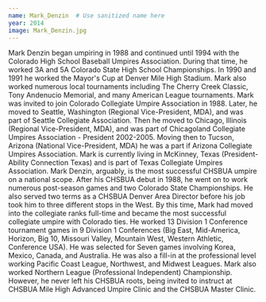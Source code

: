 ```yaml
---
name: Mark_Denzin  # Use sanitized name here
year: 2014
image: Mark_Denzin.jpg
---
```


Mark Denzin began umpiring in 1988 and continued until 1994 with the Colorado High
School Baseball Umpires Association. During that time, he worked 3A and 5A Colorado State
High School Championships. In 1990 and 1991 he worked the Mayor's Cup at Denver Mile
High Stadium. Mark also worked numerous local tournaments including The Cherry Creek
Classic, Tony Andenucio Memorial, and many American League tournaments.
Mark was invited to join Colorado Collegiate Umpire Association in 1988. Later, he moved
to Seattle, Washington (Regional Vice-President, MDA), and was part of Seattle Collegiate
Association. Then he moved to Chicago, Illinois (Regional Vice-President, MDA), and was
part of Chicagoland Collegiate Umpires Association - President 2002-2005. Moving then to
Tucson, Arizona (National Vice-President, MDA) he was a part if Arizona Collegiate Umpires
Association. Mark is currently living in McKinney, Texas (President-Ability Connection
Texas) and is part of Texas Collegiate Umpires Association.
Mark Denzin, arguably, is the most successful CHSBUA umpire on a national scope. After his
CHSBUA debut in 1988, he went on to work numerous post-season games and two Colorado
State Championships. He also served two terms as a CHSBUA Denver Area Director before
his job took him to three different stops in the West. By this time, Mark had moved into the
collegiate ranks full-time and became the most successful collegiate umpire with Colorado
ties. He worked 13 Division 1 Conference tournament games in 9 Division 1 Conferences
(Big East, Mid-America, Horizon, Big 10, Missouri Valley, Mountain West, Western Athletic,
Conference USA). He was selected for Seven games involving Korea, Mexico, Canada, and
Australia. He was also a fill-in at the professional level working Pacific Coast League,
Northwest, and Midwest Leagues. Mark also worked Northern League (Professional
Independent) Championship. However, he never left his CHSBUA roots, being invited to
instruct at CHSBUA Mile High Advanced Umpire Clinic and the CHSBUA Master Clinic.